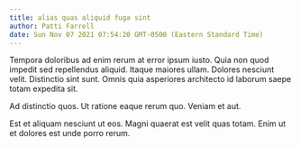 ```yaml
---
title: alias quas aliquid fuga sint
author: Patti Farrell
date: Sun Nov 07 2021 07:54:20 GMT-0500 (Eastern Standard Time)
---
```

Tempora doloribus ad enim rerum at error ipsum iusto. Quia non quod impedit sed repellendus aliquid. Itaque maiores ullam. Dolores nesciunt velit. Distinctio sint sunt. Omnis quia asperiores architecto id laborum saepe totam expedita sit.

 Ad distinctio quos. Ut ratione eaque rerum quo. Veniam et aut.

 Est et aliquam nesciunt ut eos. Magni quaerat est velit quas totam. Enim ut et dolores est unde porro rerum.